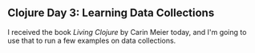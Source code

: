 ## Clojure Day 3: Learning Data Collections

I received the book *Living Clojure* by Carin Meier today, and I'm going to use that to run a few examples on data collections.
